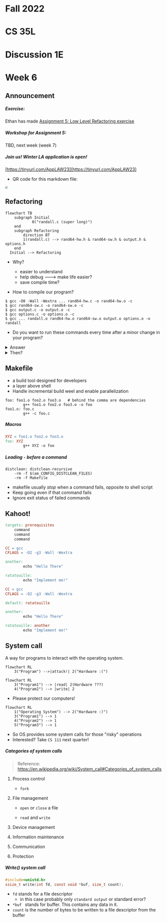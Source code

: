 # Fall 2022

# CS 35L

# Discussion 1E

# Week 6



## Announcement

##### Exercise:

Ethan has made [Assignment 5: Low Level Refactoring exercise](https://github.com/ethansaurusrex/CS35L-Low-Level-Refactoring-Tutorial)

##### Workshop for Assignment 5:

TBD, next week (week 7)

##### Join us! Winter LA application is open!

[https://tinyurl.com/AppLAW23](https://tinyurl.com/AppLAW23)



* QR code for this markdown file:

<img src="/Users/qianli/Documents/CS35L_notes/44ztb7ur-400.png" style="zoom:50%;" />



## Refactoring

```mermaid
flowchart TB
    subgraph Initial
    		0("randall.c (super long)")
    end
    subgraph Refactoring
        direction BT
        1(randall.c) --> rand64-hw.h & rand64-sw.h & output.h & options.h
    end
  Initial --> Refactoring
```

* Why?

  * easier to understand
  * help debug ---> make life easier?
  * save compile time?

  

* How to compile our program?

```shell
$ gcc -O0 -Wall -Wextra ... rand64-hw.c -o rand64-hw.o -c
$ gcc rand64-sw.c -o rand64-sw.o -c
$ gcc output.c -o output.o -c
$ gcc options.c -o options.o -c
$ gcc ... randall.o rand64-hw.o rand64-sw.o output.o options.o -o randall
```

* Do you want to run these commands every time after a minor change in your program?

<details>     
  <summary> Answer</summary>     
  <p style="color: red">No!</p>
</details>

<details>     
  <summary>Then?</summary>     
  <p style="color: red">Makefile!</p>
</details>





## Makefile

* a build tool designed for developers
* a layer above shell
* Handle incremental build weel and enable parallelization

```{makefile}
foo: foo1.o foo2.o foo3.o   # behind the comma are dependencies
		g++ foo1.o foo2.o foo3.o -o foo
foo1.o: foo.c
		g++ -c foo.c
```



##### Macros

```makefile
XYZ = foo1.o foo2.o foo3.o
foo: XYZ 
		g++ XYZ -o foo
```



##### Leading `-` before a command

```{makefile}
distclean: distclean-recursive
	-rm -f $(am_CONFIG_DISTCLEAN_FILES)  
	-rm -f Makefile
```

* makefile usually *stop* when a command fails, opposite to shell script
* Keep going even if that command fails
* Ignore exit status of failed commands



## Kahoot!

```makefile
targets: prerequisites
	command
	command
	command
```



```makefile
CC = gcc
CFLAGS = -O2 -g3 -Wall -Wextra

another:
		echo "Hello There"

ratatouille: 
		echo "Implement me!"
```



```makefile
CC = gcc
CFLAGS = -O2 -g3 -Wall -Wextra

default: ratatouille

another:
		echo "Hello There"

ratatouille: another
		echo "Implement me!"
```





## System call

A way for programs to interact with the operating system.

```mermaid
flowchart RL
    3("Program") -->|attack!| 2("Hardware :(")
```

```mermaid
flowchart RL
    3("Program1") --> |read| 2(Hardware ???)
    4("Program2") --> |write| 2
```



* Please protect our computers!

```mermaid
flowchart RL
    1("Operating System") --> 2("Hardware :)")
    3("Program1") --> 1
    4("Program2") --> 1
    5("Program3") --> 1
```

* So OS provides some system calls for those "risky" operations
* Interested? Take `CS 111` next quarter!



##### Categories of system calls

> Reference: https://en.wikipedia.org/wiki/System_call#Categories_of_system_calls

1. Process control

   * `fork`

2. File management

   - `open` or `close` a file

   - `read` and `write`

3. Device management

4. Information maintenance

5. Communication

6. Protection



##### Write() system call

```C
#include<unistd.h>
ssize_t write(int fd, const void *buf, size_t count);
```

* `fd` stands for a file descriptor
  * in this case probably only `standard output` or standard error?
* `*buf ` stands for buffer. This contains any data in it.
* `count` is the number of bytes to be written to a file descriptor from the buffer



